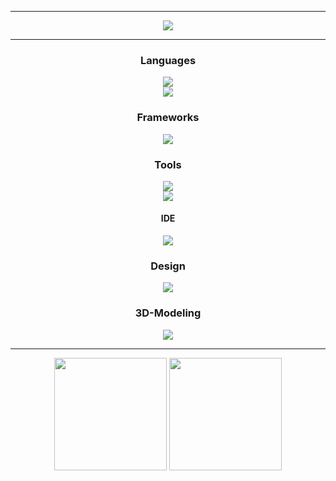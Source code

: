 
---

<div
    align="center">
    <a href="https://discord.com/users/489812661249507360" target="_blank">
        <img src="https://lanyard.cnrad.dev/api/489812661249507360??borderRadius=5px&animated=:true&bg=273849&showDisplayName=true">
    </a>
</div>

---

<h3 
    align="center"
    style="font-weight: bold">
    Languages
</h3>
<div
    align="center">
    <img src="https://skillicons.dev/icons?i=py,js,nodejs,html,css">
    </br>
    <img src="https://skillicons.dev/icons?i=go,java,kotlin,bash,php">
</div>

<h3
    align="center"
    style="font-weight: bold">
    Frameworks
</h3>
<div
    align="center">
    <img src="https://skillicons.dev/icons?i=react,next,kubernetes">
</div>

<h3
    align="center"
    style="font-weight: bold">
    Tools
</h3>
<div
    align="center">
    <img src="https://skillicons.dev/icons?i=git,github,githubactions,docker,discord,arduino">
    </br>
    <img src="https://skillicons.dev/icons?i=mongodb,mysql,postgres,vercel,cloudflare,codepen,terraform">
</div>
<h4
    align="center"
    style="font-weight: bold">
    IDE
</h4>
<div
    align="center">
    <img src="https://skillicons.dev/icons?i=androidstudio,eclipse,idea,vscode,visualstudio">
</div>

<h3
    align="center"
    style="font-weight: bold">
    Design
</h3>
<div
    align="center">
    <img src="https://skillicons.dev/icons?i=photoshop,tailwind">
</div>

<h3
    align="center"
    style="font-weight: bold">
    3D-Modeling
</h3>
<div
    align="center">
    <img src="https://skillicons.dev/icons?i=unity,blender,unreal">
</div>

---

<div
    align="center">
    <img height="180" src="http://github-readme-stats-nine-pi-29.vercel.app/api?username=thegameprofi&theme=vue-dark&show_icons=true&hide_border=true&count_private=true">
    <img height="180" src="http://github-readme-stats-nine-pi-29.vercel.app/api/top-langs/?username=thegameprofi&theme=vue-dark&show_icons=true&hide_border=true&layout=compact">
</div>

